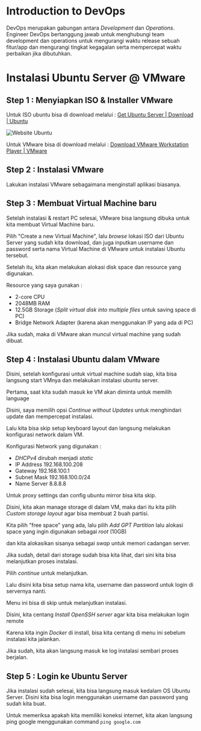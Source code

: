 ﻿# Introduction to DevOps

DevOps merupakan gabungan antara *Development* dan *Operations*. Engineer DevOps bertanggung jawab untuk menghubungi team development dan operations untuk mengurangi waktu release sebuah fitur/app dan mengurangi tingkat kegagalan serta mempercepat waktu perbaikan jika dibutuhkan.


# Instalasi Ubuntu Server @ VMware

## Step 1 : Menyiapkan ISO & Installer VMware
Untuk ISO ubuntu bisa di download melalui :
[Get Ubuntu Server | Download | Ubuntu](https://ubuntu.com/download/server)

![Website Ubuntu](https://github.com/ademuh/devops13-dumbways-s1/blob/main/day-1/media/0.png?raw=true)

Untuk VMware bisa di download melalui :
[Download VMware Workstation Player | VMware](https://www.vmware.com/products/workstation-player/workstation-player-evaluation.html)

## Step 2 : Instalasi VMware
Lakukan instalasi VMware sebagaimana menginstall aplikasi biasanya.

## Step 3 : Membuat Virtual Machine baru
Setelah instalasi & restart PC selesai, VMware bisa langsung dibuka untuk kita membuat Virtual Machine baru.

Pilih "Create a new Virtual Machine", lalu *browse* lokasi ISO dari Ubuntu Server yang sudah kita download, dan juga inputkan username dan password serta nama Virtual Machine di VMware untuk instalasi Ubuntu tersebut.

Setelah itu, kita akan melakukan alokasi disk space dan resource yang digunakan.

Resource yang saya gunakan : 
 - 2-core CPU 
 - 2048MB RAM
 - 12.5GB Storage (*Split virtual disk into multiple files*  untuk saving space di PC)
 - Bridge Network Adapter (karena akan menggunakan IP yang ada di PC)

Jika sudah, maka di VMware akan muncul virtual machine yang sudah dibuat.

## Step 4 : Instalasi Ubuntu dalam VMware
Disini, setelah konfigurasi untuk virtual machine sudah siap, kita bisa langsung start VMnya dan melakukan instalasi ubuntu server.

Pertama, saat kita sudah masuk ke VM akan diminta untuk memilih language

Disini, saya memilih opsi *Continue without Updates* untuk menghindari update dan mempercepat instalasi.

Lalu kita bisa skip setup keyboard layout dan langsung melakukan konfigurasi network dalam VM.

Konfigurasi Network yang digunakan :
 - *DHCPv4* dirubah menjadi *static*
 - IP Address 192.168.100.208
 - Gateway 192.168.100.1
 - Subnet Mask 192.168.100.0/24
 - Name Server 8.8.8.8

Untuk proxy settings dan config ubuntu mirror bisa kita skip.

Disini, kita akan manage storage di dalam VM, maka dari itu kita pilih *Custom storage layout* agar bisa membuat 2 buah partisi.

Kita pilih "free space" yang ada, lalu pilih *Add GPT Partition* lalu alokasi space yang ingin digunakan sebagai *root* (10GB)

dan kita alokasikan sisanya sebagai *swap* untuk memori cadangan server.

Jika sudah, detail dari storage sudah bisa kita lihat, dari sini kita bisa melanjutkan proses instalasi.

Pilih *continue* untuk melanjutkan.

Lalu disini kita bisa setup nama kita, username dan password untuk login di servernya nanti.

Menu ini bisa di skip untuk melanjutkan instalasi.

Disini, kita centang *Install OpenSSH server* agar kita bisa melakukan login remote

Karena kita ingin *Docker* di install, bisa kita centang di menu ini sebelum instalasi kita jalankan.

Jika sudah, kita akan langsung masuk ke log instalasi sembari proses berjalan.

## Step 5 : Login ke Ubuntu Server

Jika instalasi sudah selesai, kita bisa langsung masuk kedalam OS Ubuntu Server.
Disini kita bisa login menggunakan username dan password yang sudah kita buat.

Untuk memeriksa apakah kita memiliki koneksi internet, kita akan langsung ping google menggunakan command `ping google.com`


